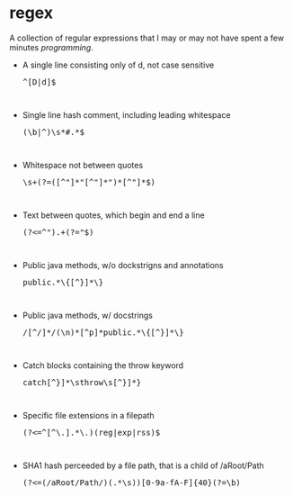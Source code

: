 # regex
A collection of regular expressions that I may or may not have spent a few minutes <i>programming</i>.

<ul>
    <li>A single line consisting only of d, not case sensitive<pre>^[D|d]$<pre></li>
    <li>Single line hash comment, including leading whitespace<pre>(\b|^)\s*#.*$<pre></li>
    <li>Whitespace not between quotes<pre>\s+(?=([^"]*"[^"]*")*[^"]*$)<pre></li>
    <li>Text between quotes, which begin and end a line<pre>(?<=^").+(?="$)<pre></li>
    <li>Public java methods, w/o dockstrigns and annotations<pre>public.*\{[^}]*\}<pre></li>
    <li>Public java methods, w/ docstrings<pre>/[^/]*/(\n)*[^p]*public.*\{[^}]*\}<pre></li>
    <li>Catch blocks containing the throw keyword<pre>catch[^}]*\sthrow\s[^}]*}<pre></li>
    <li>Specific file extensions in a filepath<pre>(?<=^[^\.].*\.)(reg|exp|rss)$<pre></li>
    <li>SHA1 hash perceeded by a file path, that is a child of /aRoot/Path<pre>(?<=(/aRoot/Path/)(.*\s))[0-9a-fA-F]{40}(?=\b)<pre></li>
</ul>
